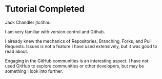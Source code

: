 # Tutorial Completed
Jack Chandler
jtc4hnu

I am very familiar with version control and Github.

I already knew the mechanics of Repositories, Branching, Forks, and Pull Requests. Issues is not a feature I have used extensively, but it was good to read about.

Engaging in the GitHub communities is an interesting aspect. I have not used GitHub to explore communities or other developers, but may be something I look into further.